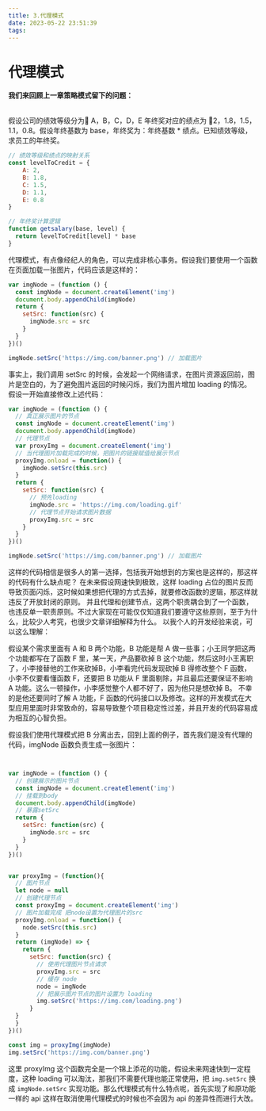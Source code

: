 ```yaml
---
title: 3.代理模式
date: 2023-05-22 23:51:39
tags:
---
```

# 代理模式

**我们来回顾上一章策略模式留下的问题：**

<br>
假设公司的绩效等级分为 A，B，C，D，E 年终奖对应的绩点为 2，1.8，1.5，1.1，0.8。假设年终基数为 base，年终奖为：年终基数 * 绩点。已知绩效等级，求员工的年终奖。

```js
// 绩效等级和绩点的映射关系
const levelToCredit = {
    A: 2,
    B: 1.8,
    C: 1.5,
    D: 1.1,
    E: 0.8
}

// 年终奖计算逻辑
function getsalary(base, level) {
  return levelToCredit[level] * base
}
```

代理模式，有点像经纪人的角色，可以完成非核心事务。假设我们要使用一个函数在页面加载一张图片，代码应该是这样的：

```js
var imgNode = (function () {
  const imgNode = document.createElement('img')
  document.body.appendChild(imgNode)
  return {
    setSrc: function(src) {
      imgNode.src = src
    }
  }
})()

imgNode.setSrc('https://img.com/banner.png') // 加载图片
```

事实上，我们调用 setSrc 的时候，会发起一个网络请求，在图片资源返回前，图片是空白的，为了避免图片返回的时候闪烁，我们为图片增加 loading 的情况。假设一开始直接修改上述代码：

```js
var imgNode = (function () {
  // 真正展示图片的节点
  const imgNode = document.createElement('img')
  document.body.appendChild(imgNode)
  // 代理节点
  var proxyImg = document.createElement('img')
  // 当代理图片加载完成的时候，把图片的链接赋值给展示节点
  proxyImg.onload = function() {
    imgNode.setSrc(this.src)
  }
  return {
    setSrc: function(src) {
      // 预先loading
      imgNode.src = 'https://img.com/loading.gif'
      // 代理节点开始请求图片数据
      proxyImg.src = src
    }
  }
})()

imgNode.setSrc('https://img.com/banner.png') // 加载图片
```

这样的代码相信是很多人的第一选择，包括我开始想到的方案也是这样的，那这样的代码有什么缺点呢？
在未来假设网速快到极致，这样 loading 占位的图片反而导致页面闪烁，这时候如果想把代理的方式去掉，就要修改函数的逻辑，那这样就违反了开放封闭的原则。
并且代理和创建节点，这两个职责耦合到了一个函数，也违反单一职责原则。不过大家现在可能仅仅知道我们要遵守这些原则，至于为什么，比较少人考究，也很少文章详细解释为什么。
以我个人的开发经验来说，可以这么理解：

假设某个需求里面有 A 和 B 两个功能，B 功能是帮 A 做一些事；小王同学把这两个功能都写在了函数 F 里，某一天，产品要砍掉 B 这个功能，然后这时小王离职了，小李接替他的工作来砍掉B，小李看完代码发现砍掉 B 得修改整个 F 函数，小李不仅要看懂函数 F，还要把 B 功能从 F 里面剔除，并且最后还要保证不影响 A 功能。这么一顿操作，小李感觉整个人都不好了，因为他只是想砍掉 B。
不幸的是他还要同时了解 A 功能，F 函数的代码接口以及修改。这样的开发模式在大型应用里面时非常致命的，容易导致整个项目稳定性过差，并且开发的代码容易成为相互的心智负担。

假设我们使用代理模式把 B 分离出去，回到上面的例子，首先我们是没有代理的代码，imgNode 函数负责生成一张图片：

```js


var imgNode = (function () {
  // 创建展示的图片节点
  const imgNode = document.createElement('img')
  // 挂载到body
  document.body.appendChild(imgNode)
  // 暴露setSrc
  return {
    setSrc: function(src) {
      imgNode.src = src
    }
  }
})()


var proxyImg = (function(){
  // 图片节点
  let node = null
  // 创建代理节点
  const proxyImg = document.createElement('img')
  // 图片加载完成 把node设置为代理图片的src
  proxyImg.onload = function() {
    node.setSrc(this.src)
  }
  return (imgNode) => {
    return {
      setSrc: function(src) {
        // 使用代理图片节点请求
        proxyImg.src = src
        // 缓存 node
        node = imgNode
        // 把展示图片节点的图片设置为 loading
        img.setSrc('https://img.com/loading.png')
      }
  }
  }
})()

const img = proxyImg(imgNode)
img.setSrc('https://img.com/banner.png')
```

这里 proxyImg 这个函数完全是一个锦上添花的功能，假设未来网速快到一定程度，这种     loading 可以淘汰，那我们不需要代理也能正常使用，把  `img.setSrc` 换成 `imgNode.setSrc` 实现功能。那么代理模式有什么特点呢，首先实现了和原功能一样的 api 这样在取消使用代理模式的时候也不会因为 api 的差异性而进行大改。